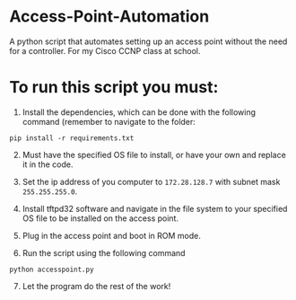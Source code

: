 # Access-Point-Automation
A python script that automates setting up an access point without the need for a controller. For my Cisco CCNP class at school.

# To run this script you must:

  1. Install the dependencies, which can be done with the following command (remember to navigate to the folder:
  ```
  pip install -r requirements.txt
  ```
  
  2. Must have the specified OS file to install, or have your own and replace it in the code.
  
  3. Set the ip address of you computer to ```172.28.128.7``` with subnet mask ```255.255.255.0```.
  
  4. Install tftpd32 software and navigate in the file system to your specified OS file to be installed on the access point.
  
  5. Plug in the access point and boot in ROM mode.
  
  6. Run the script using the following command
  ```
  python accesspoint.py
  ```
  
  7. Let the program do the rest of the work!
